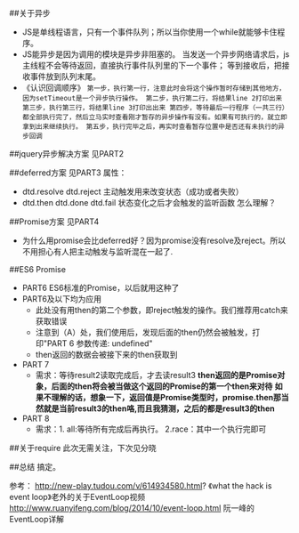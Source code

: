 ##关于异步

- JS是单线程语言，只有一个事件队列；所以当你使用一个while就能够卡住程序。
- JS能异步是因为调用的模块是异步非阻塞的。
  当发送一个异步网络请求后，js主线程不会等待返回，直接执行事件队列里的下一个事件；
  等到接收后，把接收事件放到队列末尾。
- 《认识回调顺序》
`` 第一步，执行第一行，注意此时会将这个操作暂时存储到其他地方，因为setTimeout是一个异步执行操作。
   第二步，执行第二行，将结果line 2打印出来
   第三步，执行第三行，将结果line 3打印出出来
   第四步，等待最后一行程序（一共三行）都全部执行完了，然后立马实时查看刚才暂存的异步操作有没有。如果有可执行的，就立即拿到出来继续执行。
   第五步，执行完毕之后，再实时查看暂存位置中是否还有未执行的异步回调 ``
  
##jquery异步解决方案
见PART2

##deferred方案
见PART3
属性：
- dtd.resolve dtd.reject 主动触发用来改变状态（成功或者失败）
- dtd.then dtd.done dtd.fail 状态变化之后才会触发的监听函数
怎么理解？

##Promise方案
见PART4
* 为什么用promise会比deferred好？因为promise没有resolve及reject。所以
不用担心有人把主动触发与监听混在一起了.
  
##ES6 Promise  
* PART6 ES6标准的Promise，以后就用这种了
* PART6及以下均为应用
    * 此处没有用then的第二个参数，即reject触发的操作。我们推荐用catch来获取错误
    * 注意到（A）处，我们使用后，发现后面的then仍然会被触发，打印"PART 6 参数传递: undefined"
    * then返回的数据会被接下来的then获取到
* PART 7
    * 需求：等待result2读取完成后，才去读result3
    **then返回的是Promise对象，后面的then将会被当做这个返回的Promise的第一个then来对待**
    **如果不理解的话，想象一下，返回值是Promise类型时，promise.then那当然就是当前result3的then咯,而且我猜测，之后的都是result3的then**
* PART 8
    * 需求：1. all:等待所有完成后再执行。 2.race：其中一个执行完即可


##关于require
  此次无需关注，下次见分晓    
  
  
##总结
    搞定。
  
  参考：
  http://new-play.tudou.com/v/614934580.html?   《what the hack is event loop》老外的关于EventLoop视频
  http://www.ruanyifeng.com/blog/2014/10/event-loop.html 阮一峰的EventLoop详解